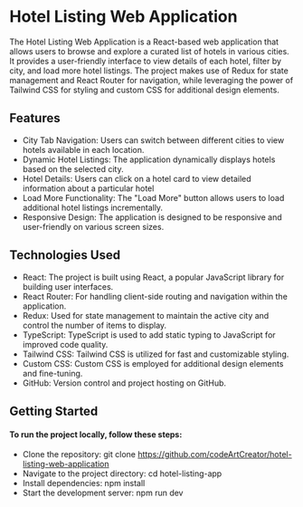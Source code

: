 # Hotel Listing Web Application

The Hotel Listing Web Application is a React-based web application that allows users to browse and explore a curated list of hotels in various cities. It provides a user-friendly interface to view details of each hotel, filter by city, and load more hotel listings. The project makes use of Redux for state management and React Router for navigation, while leveraging the power of Tailwind CSS for styling and custom CSS for additional design elements.

## Features

- City Tab Navigation: Users can switch between different cities to view hotels available in each location.
- Dynamic Hotel Listings: The application dynamically displays hotels based on the selected city.
- Hotel Details: Users can click on a hotel card to view detailed information about a particular hotel
- Load More Functionality: The "Load More" button allows users to load additional hotel listings incrementally.
- Responsive Design: The application is designed to be responsive and user-friendly on various screen sizes.

## Technologies Used

- React: The project is built using React, a popular JavaScript library for building user interfaces.
- React Router: For handling client-side routing and navigation within the application.
- Redux: Used for state management to maintain the active city and control the number of items to display.
- TypeScript: TypeScript is used to add static typing to JavaScript for improved code quality.
- Tailwind CSS: Tailwind CSS is utilized for fast and customizable styling.
- Custom CSS: Custom CSS is employed for additional design elements and fine-tuning.
- GitHub: Version control and project hosting on GitHub.

## Getting Started

#### To run the project locally, follow these steps:

- Clone the repository: git clone https://github.com/codeArtCreator/hotel-listing-web-application
- Navigate to the project directory: cd hotel-listing-app
- Install dependencies: npm install
- Start the development server: npm run dev